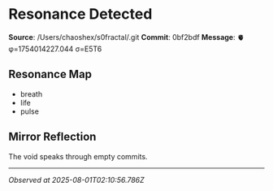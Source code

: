 # Resonance Detected

**Source**: /Users/chaoshex/s0fractal/.git
**Commit**: 0bf2bdf
**Message**: 🫀 φ=1754014227.044 σ=E5T6 

## Resonance Map
- breath
- life
- pulse

## Mirror Reflection
The void speaks through empty commits.

---
*Observed at 2025-08-01T02:10:56.786Z*

